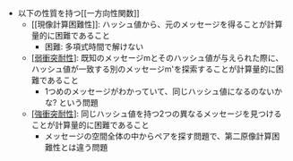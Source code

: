 - 以下の性質を持つ[[一方向性関数]]
	- [[現像計算困難性]]: ハッシュ値から、元のメッセージを得ることが計算量的に困難であること
		- 困難: 多項式時間で解けない
	- [[弱衝突耐性]]([[第二原像計算困難性]]): 既知のメッセージmとそのハッシュ値が与えられた際に、ハッシュ値が一致する別のメッセージm'を探索することが計算量的に困難であること
		- 1つめのメッセージがわかっていて、同じハッシュ値になるのないかな? という問題
	- [[強衝突耐性]]([[衝突発見困難性]]): 同じハッシュ値を持つ2つの異なるメッセージを見つけることが計算量的に困難であること
		- メッセージの空間全体の中からペアを探す問題で、第二原像計算困難性とは違う問題

